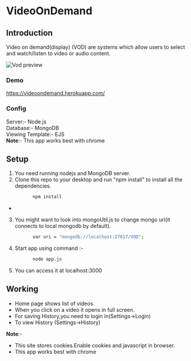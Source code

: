 # VideoOnDemand
##    Introduction
Video on demand(display) (VOD) are systems which allow users to select and watch/listen to video or audio content. <br />
  
  

![Vod preview](http://i.imgur.com/v5W9R4Z.png)

### Demo
https://videoondemand.herokuapp.com/
### Config
 Server:- Node.js  
 Database:- MongoDB  
 Viewing Template:- EJS  
 **Note**:- This app works best with chrome

## Setup
1) You need running nodejs and MongoDB server.  
2) Clone this repo to your desktop and run "npm install" to install all the dependencies.  
```bash
          npm install  
```
  *     
3) You might want to look into mongoUtil.js to change mongo url(it connects to local mongodb by default). 
```bash
          var uri = "mongodb://localhost:27017/VOD";
```
 
4) Start app using command :-
```bash
          node app.js  
```      
5)  You can access it at localhost:3000
 
## Working
- Home page shows list of videos.
- When you click on a video it opens in full screen.
- For saving History,you need to login in(Settings->Login)  
- To view History (Settings->History)

**Note**:- 
- This site stores cookies.Enable cookies and javascript in browser.  
- This app works best with chrome


